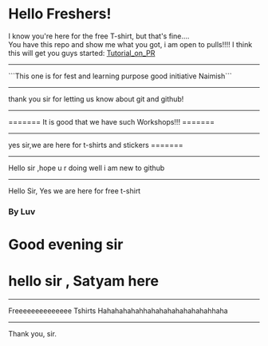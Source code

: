 <h1>Hello Freshers!</h1>
I know you're here for the free T-shirt, but that's fine....<br>
You have this repo and show me what you got, i am open to pulls!!!!
I think this will get you guys started:
<a href="https://tiny-url-service.herokuapp.com/zcIpCb">Tutorial_on_PR</a>  <!-- This URL is shortened by URL shortner made by Vishal B-) check it out on vcode11 -->
<hr>
```This one is for fest and learning purpose good initiative Naimish```
<hr>
thank you sir for letting us know about git and github!
<hr>
=======
It is good that we have such Workshops!!!
=======
<hr>
yes sir,we are here for t-shirts and stickers
=======
<hr>
Hello sir ,hope u r doing well
i am new to github <hr>
Hello Sir,
Yes we are here for free t-shirt

### By Luv
<h1>Good evening sir</h1>


<h1>hello sir , Satyam here</h1><hr>

Freeeeeeeeeeeeee Tshirts Hahahahahahhahahahahahahahahhaha<hr>
Thank you, sir.
